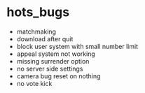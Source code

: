 # hots_bugs

+ matchmaking
+ download after quit
+ block user system with small number limit
+ appeal system not working
+ missing surrender option
+ no server side settings
+ camera bug reset on nothing
+ no vote kick
